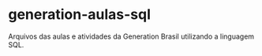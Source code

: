 # generation-aulas-sql
Arquivos das aulas e atividades da Generation Brasil utilizando a linguagem SQL.
